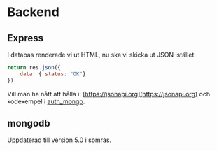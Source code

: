 # Backend




## Express

I databas renderade vi ut HTML, nu ska vi skicka ut JSON istället.

```javascript
return res.json({
    data: { status: "OK"}
})
```

Vill man ha nått att hålla i: [https://jsonapi.org](https://jsonapi.org) och kodexempel i [auth_mongo](https://github.com/emilfolino/auth_mongo).



## mongodb

Uppdaterad till version 5.0 i somras. 

